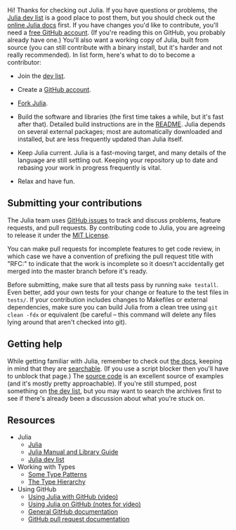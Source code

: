 Hi! Thanks for checking out Julia. If you have questions or problems, the [Julia dev list](https://groups.google.com/forum/?fromgroups#!forum/julia-dev) is a good place to post them, but you should check out the [online Julia docs](http://docs.julialang.org/en/latest/) first. If you have changes you'd like to contribute, you'll need a [free GitHub account](https://github.com/signup/free). (If you're reading this on GitHub, you probably already have one.) You'll also want a working copy of Julia, built from source (you can still contribute with a binary install, but it's harder and not really recommended). In list form, here's what to do to become a contributor:

* Join the [dev list](https://groups.google.com/forum/?fromgroups#!forum/julia-dev).

* Create a [GitHub account](https://github.com/signup/free).

* [Fork Julia](https://github.com/JuliaLang/julia/fork_select).

* Build the software and libraries (the first time takes a while, but it's fast after that). Detailed build instructions are in the [README](https://github.com/JuliaLang/julia/tree/master/README.md). Julia depends on several external packages; most are automatically downloaded and installed, but are less frequently updated than Julia itself.

* Keep Julia current. Julia is a fast-moving target, and many details of the language are still settling out. Keeping your repository up to date and rebasing your work in progress frequently is vital.

* Relax and have fun.

## Submitting your contributions

The Julia team uses [GitHub issues](https://github.com/JuliaLang/julia/issues) to track and discuss problems, feature requests, and pull requests. By contributing code to Julia, you are agreeing to release it under the [MIT License](https://github.com/JuliaLang/julia/tree/master/LICENSE.md).

You can make pull requests for incomplete features to get code review, in which case we have a convention of prefixing the pull request title with "RFC:" to indicate that the work is incomplete so it doesn't accidentally get merged into the master branch before it's ready.

Before submitting, make sure that all tests pass by running `make testall`. Even better, add your own tests for your change or feature to the test files in `tests/`. If your contribution includes changes to Makefiles or external dependencies, make sure you can build Julia from a clean tree using `git clean -fdx` or equivalent (be careful – this command will delete any files lying around that aren't checked into git).

## Getting help

While getting familiar with Julia, remember to check out [the docs](http://docs.julialang.org/en/latest/), keeping in mind that they are [searchable](http://docs.julialang.org/en/latest/search/). (If you use a script blocker then you'll have to unblock that page.) The [source code](https://github.com/JuliaLang/julia) is an excellent source of examples (and it's mostly pretty approachable). If you're still stumped, post something on [the dev list](https://groups.google.com/forum/?fromgroups#!forum/julia-dev), but you may want to search the archives first to see if there's already been a discussion about what you're stuck on.

## Resources

* Julia
  - [Julia](http://julialang.org)
  - [Julia Manual and Library Guide](http://docs.julialang.org/en/latest/)
  - [Julia dev list](https://groups.google.com/forum/?fromgroups#!forum/julia-dev)
* Working with Types
  - [Some Type Patterns](https://github.com/JuliaLang/julia/wiki/Code-Patterns)
  - [The Type Hierarchy](https://github.com/JuliaLang/julia/wiki/Types-Hierarchy)
* Using GitHub
  - [Using Julia with GitHub (video)](http://www.youtube.com/watch?v=wnFYV3ZKtOg&feature=youtu.be)
  - [Using Julia on GitHub (notes for video)](https://gist.github.com/2712118#file_julia_git_pull_request.md)
  - [General GitHub documentation](http://help.github.com/)
  - [GitHub pull request documentation](http://help.github.com/send-pull-requests/)
